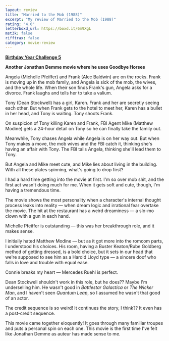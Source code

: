 ```yaml
---
layout: review
title: "Married to the Mob (1988)"
excerpt: "My review of Married to the Mob (1988)"
rating: "4.0"
letterboxd_url: https://boxd.it/6m9XgL
mst3k: false
rifftrax: false
category: movie-review
---
```


<a href="https://boxd.it/sWI7Y" target="_blank" rel="noopener"><b>Birthday Year Challenge 5</b></a>

<b>Another Jonathan Demme movie where he uses Goodbye Horses</b>

Angela (Michelle Pfeiffer) and Frank (Alec Baldwin) are on the rocks. Frank is moving up in the mob family, and Angela is sick of the mob, the wives, and the whole life. When their son finds Frank's gun, Angela asks for a divorce. Frank laughs and tells her to take a valium.

Tony (Dean Stockwell) has a girl, Karen. Frank and her are secretly seeing each other. But when Frank gets to the hotel to meet her, Karen has a bullet in her head, and Tony is waiting. Tony shoots Frank.

On suspicion of Tony killing Karen and Frank, FBI Agent Mike (Matthew Modine) gets a 24-hour detail on Tony so he can finally take the family out.

Meanwhile, Tony chases Angela while Angela is on her way out. But when Tony makes a move, the mob wives and the FBI catch it, thinking she's having an affair with Tony. The FBI tails Angela, thinking she'll lead them to Tony.

But Angela and Mike meet cute, and Mike lies about living in the building. With all these plates spinning, what's going to drop first?

I had a hard time getting into the movie at first. I'm so over mob shit, and the first act wasn't doing much for me. When it gets soft and cute, though, I'm having a tremendous time.

The movie shows the most personality when a character's internal thought process leaks into reality — when dream logic and irrational fear overtake the movie. The hit at the restaurant has a weird dreaminess — a slo-mo clown with a gun in each hand.

Michelle Pfeiffer is outstanding — this was her breakthrough role, and it makes sense.

I initially hated Matthew Modine — but as it got more into the romcom parts, I understood his choices. His room, having a Buster Keaton/Rube Goldberg method of getting dressed, is a bold choice, but it sets in our head that we're supposed to see him as a Harold Lloyd type — a sincere doof who falls in love and trouble with equal ease.

Connie breaks my heart — Mercedes Ruehl is perfect.

Dean Stockwell shouldn't work in this role, but he does?? Maybe I'm underselling him. He wasn't good in <i>Battlestar Galactica</i> or <i>The Wicker Man</i>, and I haven't seen <i>Quantum Leap</i>, so I assumed he wasn't that good of an actor.

The credit sequence is so weird! It continues the story, I think?? It even has a post-credit sequence.

This movie came together eloquently! It goes through many familiar troupes and puts a personal spin on each one. This movie is the first time I've felt like Jonathan Demme as auteur has made sense to me.
